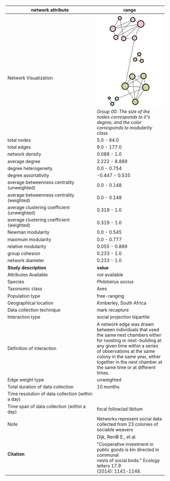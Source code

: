 network attribute|range
---|---
<img width=2500> Network Visualization | ![NetworkImage](/Networks/Visualizations/weaver_dijk_social_00.png) *Group 00: The size of the nodes corresponds to it's degree, and the color corresponds to modularity class*
total nodes|5.0 - 64.0
total edges|9.0 - 177.0
network density|0.088 - 1.0
average degree|2.222 - 8.889
degree heterogeneity|0.0 - 0.754
degree assortativity|-0.447 - 0.535
average betweenness centrality (unweighted)|0.0 - 0.148
average betweenness centrality (weighted)|0.0 - 0.148
average clustering coefficient (unweighted)|0.319 - 1.0
average clustering coefficient (weighted)|0.319 - 1.0
Newman modularity|0.0 - 0.545
maximum modularity|0.0 - 0.777
relative modularity|0.055 - 0.889
group cohesion|0.233 - 1.0
network diameter|0.233 - 1.0
**Study description**|**value**
Attributes Available|not available
Species|*Philetairus socius*
Taxonomic class|Aves
Population type|free-ranging
Geographical location|Kimberley, South Africa
Data collection technique|mark recapture
Interaction type|social projection bipartite
Definition of interaction|A network edge was drawn between individuals that used the same nest chambers either for roosting or nest-building at any given time within a series of observations at the same colony in the same year, either together in the nest chamber at the same time or at different times.
Edge weight type|unweighted
Total duration of data collection|10 months
Time resolution of data collection (within a day)|
Time span of data collection (within a day)|focal follow/ad libitum
Note|Networks represent social data collected from 23 colonies of sociable weavers
**Citation** | Dijk, Ren© E., et al. "Cooperative investment in <br> public goods is kin directed in communal <br> nests of social birds." Ecology letters 17.9 <br> (2014): 1141-1148.
